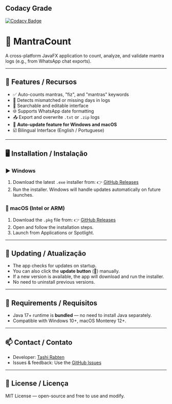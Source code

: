 ## Codacy Grade
[![Codacy Badge](https://app.codacy.com/project/badge/Grade/bcc44a15e80c4ff59d0c89de022bdc29)](https://app.codacy.com/gh/TashiRabten/MantraCountUI/dashboard?utm_source=gh&utm_medium=referral&utm_content=&utm_campaign=Badge_grade)

# 📿 MantraCount

A cross-platform JavaFX application to count, analyze, and validate mantra logs (e.g., from WhatsApp chat exports).

---

## 🌟 Features / Recursos

- ✅ Auto-counts mantras, "fiz", and "mantras" keywords  
- 🧾 Detects mismatched or missing days in logs  
- 🔎 Searchable and editable interface  
- 🌐 Supports WhatsApp date formatting  
- 📤 Export and overwrite `.txt` or `.zip` logs  
- 🔄 **Auto-update feature for Windows and macOS**
- ☑️ Bilingual Interface (English / Portuguese)

---

## 🖥️ Installation / Instalação

### ▶️ Windows
1. Download the latest `.exe` installer from:
   👉 [GitHub Releases](https://github.com/TashiRabten/MantraCountUI/releases)
2. Run the installer. Windows will handle updates automatically on future launches.

### 🍏 macOS (Intel or ARM)
1. Download the `.pkg` file from:
   👉 [GitHub Releases](https://github.com/TashiRabten/MantraCountUI/releases)
2. Open and follow the installation steps.
3. Launch from Applications or Spotlight.

---

## 🔄 Updating / Atualização

- The app checks for updates on startup.
- You can also click the **update button** (🔄) manually.
- If a new version is available, the app will download and run the installer.
- No need to uninstall previous versions.

---

## 🧪 Requirements / Requisitos

- Java 17+ runtime is **bundled** — no need to install Java separately.
- Compatible with Windows 10+, macOS Monterey 12+.

---

## 📫 Contact / Contato

- Developer: [Tashi Rabten](https://github.com/TashiRabten)
- Issues & feedback: Use the [GitHub Issues](https://github.com/TashiRabten/MantraCountUI/issues)

---

## 📜 License / Licença

MIT License — open-source and free to use and modify.
